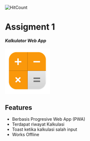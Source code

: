 ![HitCount](https://hits.dwyl.com/Mhinhub/Calc-Hacktiv8.svg?style=flat&show=unique)
# Assigment 1 

#### _Kalkulator Web App_
[![calc-logo](https://github.com/MhinHub/Calc-Hacktiv8/blob/main/icons/150x150-icon.png?raw=true)](http://calculator-hacktiv8.vercel.app/)

## Features
- Berbasis Progresive Web App (PWA)
- Terdapat riwayat Kalkulasi 
- Toast ketika kalkulasi salah input
- Works Offline
